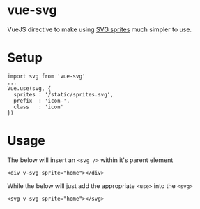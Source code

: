 # vue-svg
VueJS directive to make using [SVG sprites](https://icomoon.io/app/) much simpler to use.

# Setup
```
import svg from 'vue-svg'
...
Vue.use(svg, {
  sprites : '/static/sprites.svg',
  prefix  : 'icon-',
  class   : 'icon'
})
```

# Usage
The below will insert an ```<svg />``` within it's parent element

```
<div v-svg sprite="home"></div>
```

While the below will just add the appropriate ```<use>``` into the ```<svg>```

```
<svg v-svg sprite="home"></svg>
```
